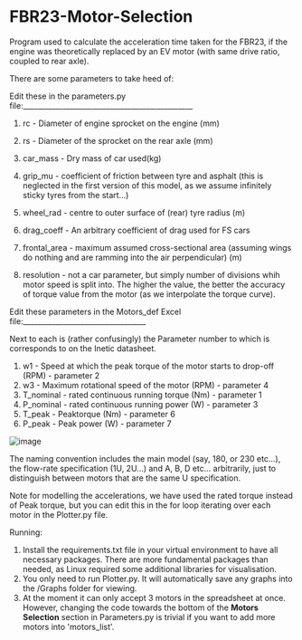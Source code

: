 # FBR23-Motor-Selection
Program used to calculate the acceleration time taken for the FBR23, if the engine was theoretically replaced by an EV motor (with same drive ratio, coupled to rear axle).

There are some parameters to take heed of:

Edit these in the parameters.py file:_______________________________________________
1. rc - Diameter of engine sprocket on the engine (mm)
2. rs - Diameter of the sprocket on the rear axle (mm)
3. car_mass - Dry mass of car used(kg)
4. grip_mu - coefficient of friction between tyre and asphalt (this is neglected in the first version of this model, as we assume infinitely sticky tyres from the start...)
5. wheel_rad - centre to outer surface of (rear) tyre radius (m)

6. drag_coeff - An arbitrary coefficient of drag used for FS cars
7. frontal_area - maximum assumed cross-sectional area (assuming wings do nothing and are ramming into the air perpendicular) (m)
8. resolution - not a car parameter, but simply number of divisions whih motor speed is split into. The higher the value, the better the accuracy of torque value from the motor (as we interpolate the torque curve).

Edit these parameters in the Motors_def Excel file:__________________________________

Next to each is (rather confusingly) the Parameter number to which is corresponds to on the Inetic datasheet.
1. w1 - Speed at which the peak torque of the motor starts to drop-off (RPM) - parameter 2
2. w3 - Maximum rotational speed of the motor (RPM) - parameter 4
3. T_nominal - rated continuous running torque (Nm) - parameter 1
4. P_nominal - rated continuous running power (W) - parameter 3
5. T_peak - Peaktorque (Nm) - parameter 6
6. P_peak - Peak power (W) - parameter 7

![image](https://github.com/TasS-RV/FBR23-Motor-Selection/assets/93861976/4e82b7a1-f13f-48f4-bcac-c2caf11eee27)
   
The naming convention includes the main model (say, 180, or 230 etc...), the flow-rate specification (1U, 2U...)
and A, B, D etc... arbitrarily, just to distinguish between motors that are the same U specification.

Note for modelling the accelerations, we have used the rated torque instead of Peak torque, but you can edit this in the for loop iterating over each motor in the Plotter.py file.

Running:
1) Install the requirements.txt file in your virtual environment to have all necessary packages. There are more fundamental packages than needed, as Linux required some additional libraries for visualisation.
2) You only need to run Plotter.py. It will automatically save any graphs into the /Graphs folder for viewing.
3) At the moment it can only accept 3 motors in the spreadsheet at once. However, changing the code towards the bottom of the ____Motors Selection____ section in Parameters.py is trivial if you want to add more motors into 'motors_list'.
